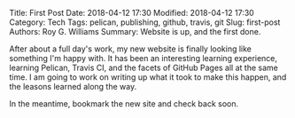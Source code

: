 Title: First Post
Date: 2018-04-12 17:30
Modified: 2018-04-12 17:30
Category: Tech
Tags: pelican, publishing, github, travis, git
Slug: first-post
Authors: Roy G. Williams
Summary: Website is up, and the first done.

After about a full day's work, my new website is finally looking like something I'm happy with.  It has been an interesting learning experience, learning Pelican, Travis CI, and the facets of GitHub Pages all at the same time.  I am going to work on writing up what it took to make this happen, and the leasons learned along the way.  

In the meantime, bookmark the new site and check back soon.
